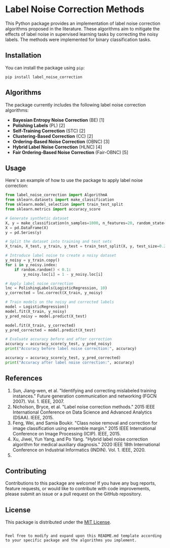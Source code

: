 # Label Noise Correction Methods

This Python package provides an implementation of label noise correction algorithms proposed in the literature. These algorithms aim to mitigate the effects of label noise in supervised learning tasks by correcting the noisy labels. The methods were implemented for binary classification tasks.

## Installation

You can install the package using `pip`:

```shell
pip install label_noise_correction
```

## Algorithms

The package currently includes the following label noise correction algorithms:

- **Bayesian Entropy Noise Correction** (BE) [1]
- **Polishing Labels** (PL) [2]
- **Self-Training Correction** (STC) [2]
- **Clustering-Based Correction** (CC) [2]
- **Ordering-Based Noise Correction** (OBNC) [3]
- **Hybrid Label Noise Correction** (HLNC) [4]
- **Fair Ordering-Based Noise Correction** (Fair-OBNC) [5]

## Usage

Here's an example of how to use the package to apply label noise correction:

```python
from label_noise_correction import AlgorithmA
from sklearn.datasets import make_classification
from sklearn.model_selection import train_test_split
from sklearn.metrics import accuracy_score

# Generate synthetic dataset
X, y = make_classification(n_samples=1000, n_features=20, random_state=42)
X = pd.DataFrame(X)
y = pd.Series(y)

# Split the dataset into training and test sets
X_train, X_test, y_train, y_test = train_test_split(X, y, test_size=0.2, random_state=42)

# Introduce label noise to create a noisy dataset
y_noisy = y_train.copy()
for i in y_noisy.index:
    if random.random() < 0.1:
        y_noisy.loc[i] = 1 - y_noisy.loc[i]

# Apply label noise correction
lnc = PolishingLabels(LogisticRegression, 10)
y_corrected = lnc.correct(X_train, y_noisy)

# Train models on the noisy and corrected labels
model = LogisticRegression()
model.fit(X_train, y_noisy)
y_pred_noisy = model.predict(X_test)

model.fit(X_train, y_corrected)
y_pred_corrected = model.predict(X_test)

# Evaluate accuracy before and after correction
accuracy = accuracy_score(y_test, y_pred_noisy)
print("Accuracy before label noise correction:", accuracy)

accuracy = accuracy_score(y_test, y_pred_corrected)
print("Accuracy after label noise correction:", accuracy)
```

## References

1. Sun, Jiang-wen, et al. "Identifying and correcting mislabeled training instances." Future generation communication and networking (FGCN 2007). Vol. 1. IEEE, 2007.
2. Nicholson, Bryce, et al. "Label noise correction methods." 2015 IEEE International Conference on Data Science and Advanced Analytics (DSAA). IEEE, 2015.
3. Feng, Wei, and Samia Boukir. "Class noise removal and correction for image classification using ensemble margin." 2015 IEEE International Conference on Image Processing (ICIP). IEEE, 2015.
4. Xu, Jiwei, Yun Yang, and Po Yang. "Hybrid label noise correction algorithm for medical auxiliary diagnosis." 2020 IEEE 18th International Conference on Industrial Informatics (INDIN). Vol. 1. IEEE, 2020.
5. 

## Contributing

Contributions to this package are welcome! If you have any bug reports, feature requests, or would like to contribute with code improvements, please submit an issue or a pull request on the GitHub repository.

## License

This package is distributed under the [MIT License](https://opensource.org/licenses/MIT).
```

Feel free to modify and expand upon this README.md template according to your specific package and the algorithms you implement.

